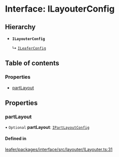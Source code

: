# Interface: ILayouterConfig

## Hierarchy

- **`ILayouterConfig`**

  ↳ [`ILeaferConfig`](ILeaferConfig.md)

## Table of contents

### Properties

- [partLayout](ILayouterConfig.md#partlayout)

## Properties

### partLayout

• `Optional` **partLayout**: [`IPartLayoutConfig`](IPartLayoutConfig.md)

#### Defined in

[leafer/packages/interface/src/layouter/ILayouter.ts:31](https://github.com/leaferjs/leafer/blob/0c6b9de/packages/interface/src/layouter/ILayouter.ts#L31)
